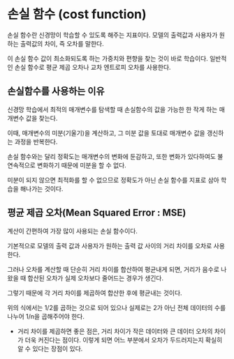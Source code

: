 # 손실 함수 (cost function)
손실 함수란 신경망이 학습할 수 있도록 해주는 지표이다. 모델의 출력값과 사용자가 원하는 출력값의 차이, 즉 오차를 말한다.

이 손실 함수 값이 최소화되도록 하는 가중치와 편향을 찾는 것이 바로 학습이다. 일반적인 손실 함수로 평균 제곱 오차나 교차 엔트로피 오차를 사용한다.

## 손실함수를 사용하는 이유
신경망 학습에서 최적의 매개변수를 탐색할 때 손실함수의 값을 가능한 한 작게 하는 매개변수 값을 찾는다.

이때, 매개변수의 미분(기울기)을 계산하고, 그 미분 값을 토대로 매개변수 값을 갱신하는 과정을 반복한다.

손실 함수와는 달리 정확도는 매개변수의 변화에 둔감하고, 또한 변화가 있다하여도 불연속적으로 변화하기 때문에 미분을 할 수 없다.

미분이 되지 않으면 최적화를 할 수 없으므로 정확도가 아닌 손실 함수를 지표로 삼아 학습을 해나가는 것이다.


## 평균 제곱 오차(Mean Squared Error : MSE)

계산이 간편하여 가장 많이 사용되는 손실 함수이다.

기본적으로 모델의 출력 값과 사용자가 원하는 출력 값 사이의 거리 차이를 오차로 사용한다.

그러나 오차를 계산할 때 단순히 거리 차이를 합산하여 평균내게 되면, 거리가 음수로 나왔을 때 합산된 오차가 실제 오차보다 줄어드는 경우가 생긴다.

그렇기 때문에 각 거리 차이를 제곱하여 합산한 후에 평균내는 것이다.

위의 식에서는 1/2를 곱하는 것으로 되어 있으나 실제로는 2가 아닌 전체 데이터의 수를 나누어 1/n을 곱해주어야 한다.

 - 거리 차이를 제곱하면 좋은 점은, 거리 차이가 작은 데이터와 큰 데이터 오차의 차이가 더욱 커진다는 점이다. 이렇게 되면 어느 부분에서 오차가 두드러지는지 확실히 알 수 있다는 장점이 있다.
